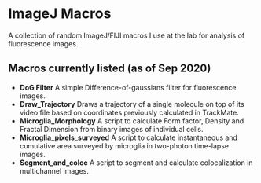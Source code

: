 # ImageJ Macros
A collection of random ImageJ/FIJI macros I use at the lab for analysis of fluorescence images.

## Macros currently listed (as of Sep 2020)

- **DoG Filter**  A simple Difference-of-gaussians filter for fluorescence images.
- **Draw_Trajectory** Draws a trajectory of a single molecule on top of its video file based on coordinates previously calculated in TrackMate.
- **Microglia_Morphology**  A script to calculate Form factor, Density and Fractal Dimension from binary images of individual cells.
- **Microglia_pixels_surveyed**  A script to calculate instantaneous and cumulative area surveyed by microglia in two-photon time-lapse images.
- **Segment_and_coloc**  A script to segment and calculate colocalization in multichannel images.

